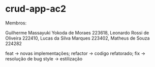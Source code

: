 # crud-app-ac2

Membros:

Guilherme Massayuki Yokoda de Moraes 223618,
Leonardo Rossi de Oliveira 222410,
Lucas da Silva Marques 223402,
Matheus de Souza 224282



feat -> novas implementações;
refactor -> codigo refatorado;
fix -> resolução de bug
style -> estilização